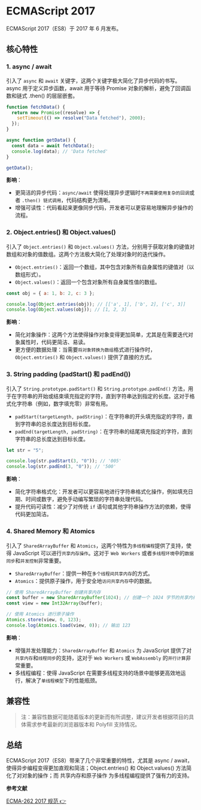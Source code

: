 # ECMAScript 2017

ECMAScript 2017（ES8）于 2017 年 6 月发布。

## 核心特性

### 1. async / await

引入了 `async` 和 `await` 关键字，这两个关键字极大简化了异步代码的书写。async 用于定义异步函数，await 用于等待 Promise 对象的解析，避免了回调函数和链式 .then() 的层层嵌套。

```javascript
function fetchData() {
  return new Promise((resolve) => {
    setTimeout(() => resolve("Data fetched"), 2000);
  });
}

async function getData() {
  const data = await fetchData();
  console.log(data); // 'Data fetched'
}

getData();
```

**影响**：

- 更简洁的异步代码：`async/await` 使得处理异步逻辑时`不再需要使用复杂的回调`或者 `.then() 链式调用`，代码结构更为清晰。
- 增强可读性：代码看起来更像同步代码，开发者可以更容易地理解异步操作的流程。

### 2. Object.entries() 和 Object.values()

引入了 `Object.entries()` 和 `Object.values()` 方法，分别用于获取对象的键值对数组和对象的值数组。这两个方法极大简化了处理对象时的迭代操作。

- `Object.entries()`：返回一个数组，其中包含对象所有自身属性的键值对（以数组形式）。
- `Object.values()`：返回一个包含对象所有自身属性值的数组。

```javascript
const obj = { a: 1, b: 2, c: 3 };

console.log(Object.entries(obj)); // [['a', 1], ['b', 2], ['c', 3]]
console.log(Object.values(obj)); // [1, 2, 3]
```

**影响**：

- 简化对象操作：这两个方法使得操作对象变得更加简单，尤其是在需要迭代对象属性时，代码更简洁、易读。
- 更方便的数据处理：当需要`将对象转换为数组`格式进行操作时，`Object.entries()` 和 `Object.values()` 提供了直接的方式。

### 3. String padding (padStart() 和 padEnd())

引入了 `String.prototype.padStart()` 和 `String.prototype.padEnd()` 方法，用于在字符串的开始或结束填充指定的字符，直到字符串达到指定的长度。这对于格式化字符串（例如，数字填充零）非常有用。

- `padStart(targetLength, padString)`：在字符串的开头填充指定的字符，直到字符串的总长度达到目标长度。
- `padEnd(targetLength, padString)`：在字符串的结尾填充指定的字符，直到字符串的总长度达到目标长度。

```javascript
let str = "5";

console.log(str.padStart(3, "0")); // '005'
console.log(str.padEnd(3, "0")); // '500'
```

**影响**：

- 简化字符串格式化：开发者可以更容易地进行字符串格式化操作，例如填充日期、时间或数字，避免手动编写繁琐的字符串处理代码。
- 提升代码可读性：减少了对传统 `if` 语句或其他字符串操作方法的依赖，使得代码更加简洁。

### 4. Shared Memory 和 Atomics

引入了 `SharedArrayBuffer` 和 `Atomics`，这两个特性为`多线程编程`提供了支持，使得 JavaScript 可以进行`共享内存操作`。这对于 `Web Workers` 或者`多线程环境`中的`数据同步`和`并发控制`非常重要。

- `SharedArrayBuffer`：提供一种在`多个线程间共享内存`的方式。
- `Atomics`：提供原子操作，用于安全地`访问共享内存`中的数据。

```javascript
// 使用 SharedArrayBuffer 创建共享内存
const buffer = new SharedArrayBuffer(1024); // 创建一个 1024 字节的共享内存缓冲区
const view = new Int32Array(buffer);

// 使用 Atomics 进行原子操作
Atomics.store(view, 0, 123);
console.log(Atomics.load(view, 0)); // 输出 123
```

**影响**：

- 增强并发处理能力：`SharedArrayBuffer` 和 `Atomics` 为 JavaScript 提供了对`共享内存`和`线程同步`的支持，这对于 `Web Workers` 或 `WebAssembly` 的`并行计算`非常重要。
- 多线程编程：使得 JavaScript 在需要多线程支持的场景中能够更高效地运行，解决了`单线程模型`下的性能瓶颈。

## 兼容性

<BrowserCard cv="58+" fv="55+" sv="10+" oev="15+" iev="不支持" nv="7.6+" />

<!--
| Chrome | Firefox | Safari | Edge | Internet Explorer | Node.js |
| :----: | :-----: | :----: | :--: | :---------------: | :-----: |
|  58+   |   55+   |  10+   | 15+  |      不支持       |   7.6+   |
-->

> 注：兼容性数据可能随着版本的更新而有所调整，建议开发者根据项目的具体需求参考最新的浏览器版本和 Polyfill 支持情况。

## 总结

ECMAScript 2017（ES8）带来了几个非常重要的特性，尤其是 async / await，使得异步编程变得更加直观和简洁；Object.entries() 和 Object.values() 方法简化了对对象的操作；而 共享内存和原子操作 为多线程编程提供了强有力的支持。

**参考文献**

[ECMA-262 2017 规范 👉](https://tc39.es/ecma262/2017/)
